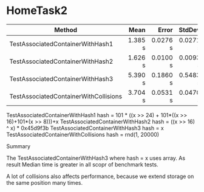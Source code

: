 # HomeTask2

|                                Method |    Mean |    Error |   StdDev |  Median |
|-------------------------------------- |--------:|---------:|---------:|--------:|
|      TestAssociatedContainerWithHash1 | 1.385 s | 0.0276 s | 0.0271 s | 1.374 s |
|      TestAssociatedContainerWithHash2 | 1.626 s | 0.0100 s | 0.0093 s | 1.624 s |
|      TestAssociatedContainerWithHash3 | 5.390 s | 0.1860 s | 0.5483 s | 5.104 s |
| TestAssociatedContainerWithCollisions | 3.704 s | 0.0531 s | 0.0470 s | 3.700 s |

TestAssociatedContainerWithHash1 hash = 101 * ((x >> 24) + 101*((x >> 16)+101*(x >> 8)))+x
TestAssociatedContainerWithHash2 hash = ((x >> 16) ^ x) * 0x45d9f3b
TestAssociatedContainerWithHash3 hash = x
TestAssociatedContainerWithCollisions hash = rnd(1, 20000)

Summary

The TestAssociatedContainerWithHash3 where hash = x uses array. As result Median time is greater in all scopr of benchmark tests.

A lot of collisions also affects performance, because we extend storage on the same position many times.
